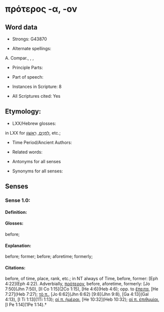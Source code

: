 # πρότερος -α, -ον

<!-- Status: S2=NeedsEdits -->
<!-- Lexica used for edits:   -->

## Word data

* Strongs: G43870

* Alternate spellings:

A. Compar., , ,

* Principle Parts: 


* Part of speech: 


* Instances in Scripture: 8

* All Scriptures cited: Yes

## Etymology: 


* LXX/Hebrew glosses: 

in LXX for [לִפָנִים](//en-uhl/H6440), [רִאשׁוֹן](//en-uhl/H7223), etc.;

* Time Period/Ancient Authors: 


* Related words: 

* Antonyms for all senses

* Synonyms for all senses: 


## Senses 


### Sense  1.0: 

#### Definition: 

#### Glosses: 

before; 

#### Explanation: 

before; 
former; 
before; 
aforetime; 
formerly; 

#### Citations: 

before, of time, place, rank, etc.; in NT always of Time, before, former: [Eph 4:22](Eph 4:22). Adverbially, [πρότερον](), before, aforetime, formerly: [Jo 7:50](Jhn 7:50), [II Co 1:15](2Co 1:15), [He 4:6](Heb 4:6); opp. to [ἔπειτα](), [He 7:27](Heb 7:27); [τὸ π.](), [Jo 6:62](Jhn 6:62) [9:8](Jhn 9:8), [Ga 4:13](Gal 4:13), [I Ti 1:13](1Ti 1:13); [αἱ π. ἡμέραι](), [He 10:32](Heb 10:32); [αἱ π. ἐπιθυμίαι](), [I Pe 1:14](1Pe 1:14).†
